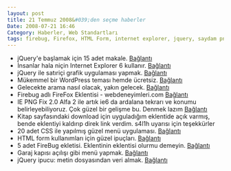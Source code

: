 ```yaml
---
layout: post
title: 21 Temmuz 2008&#039;den seçme haberler
Date: 2008-07-21 16:46
Category: Haberler, Web Standartları
tags: firebug, Firefox, HTML Form, internet explorer, jquery, saydam png, sorun, transparent png, WordPress
---
```


-   jQuery'e başlamak için 15 adet makale. [Bağlantı][]
-   İnsanlar hala niçin Internet Explorer 6 kullanır. [Bağlantı][1]
-   jQuery ile satıriçi grafik uygulaması yapmak. [Bağlantı][2]
-   Mükemmel bir WordPress teması hemde ücretsiz. [Bağlantı][3]
-   Gelecekte arama nasıl olacak, yakın gelecek. [Bağlantı][4]
-   Firebug adlı FireFox Eklentisi - webdeneyimleri.com [Bağlantı][5]
-   IE PNG Fix 2.0 Alfa 2 ile artık ie6 da ardalana tekrarı ve konumu
    belirleyebiliyoruz. Çok güzel bir gelişme bu. Denmek lazım
    [Bağlantı][6]
-   Kitap sayfasındaki download için uyguladığım eklentide açık varmış,
    bende eklentiyi kaldırıp direk link verdim. s4l1h uyarısı için
    teşekkürler
-   20 adet CSS ile yapılmış güzel menü uygulaması. [Bağlantı][7]
-   HTML form kullanımları için güzel ipuçları. [Bağlantı][8]
-   5 adet FireBug ekletisi. Eklentinin eklentisi olurmu demeyin.
    [Bağlantı][9]
-   Garaj kapısı açılışı gibi menü yapmak. [Bağlantı][10]
-   jQuery ipucu: metin dosyasından veri almak. [Bağlantı][11]


  [Bağlantı]: http://nettuts.com/javascript-ajax/15-resources-to-get-you-started-with-jquery-from-scratch/
    "jQuery"
  [1]: http://css-tricks.com/why-people-still-use-ie-6/ "ie6"
  [2]: http://omnipotent.net/jquery.sparkline/#examples
    "satıriçi grafik"
  [3]: http://www.smashingmagazine.com/2008/07/16/wordpress-fun-a-free-wordpress-theme/
    "ücretsiz wordpress"
  [4]: http://www.techcrunch.com/2008/07/16/is-this-the-future-of-search/
    "google yeni gelişmler"
  [5]: http://www.webdeneyimleri.com/videolar/firebug/ "FireBug"
  [6]: http://www.twinhelix.com/css/iepngfix/ "ie png fix"
  [7]: http://socialcmsbuzz.com/20-more-css-based-navigation-menus-for-your-projects-18072008/
    "menüler"
  [8]: http://woork.blogspot.com/2008/07/useful-tips-to-enrich-your-html-forms.html
    "Form ipuçları"
  [9]: http://www.webmonkey.com/blog/The_Five_Best_Firebug_Extensions
    "FireBug"
  [10]: http://css-tricks.com/garage-door-style-menu-using-animated-background-images-with-jquery/
    "Garaj kapısı açılışı"
  [11]: http://www.detacheddesigns.com/blog/blogSpecific.aspx?BlogId=110
    "metin dosyasından veri almak"
